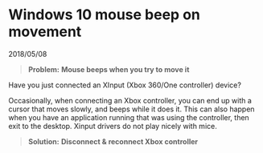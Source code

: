 # Windows 10 mouse beep on movement
2018/05/08

> **Problem:** __Mouse beeps when you try to move it__

Have you just connected an XInput (Xbox 360/One controller) device? 

Occasionally, when connecting an Xbox controller, you can end up with a cursor that moves slowly, and beeps while it does it. This can also happen when you have an application running that was using the controller, then exit to the desktop. Xinput drivers do not play nicely with mice.

> **Solution:** __Disconnect & reconnect Xbox controller__
